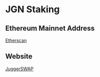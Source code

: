 # JGN  Staking

## Ethereum Mainnet Address
[Etherscan](https://etherscan.io/address/0xD0d0a97DE14D676eb2e2bC9A007e9b191D478f4F)


## Website
[JuggerSWAP](http://3.113.15.145/)
